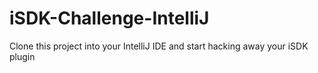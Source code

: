 # iSDK-Challenge-IntelliJ
Clone this project into your IntelliJ IDE and start hacking away your iSDK plugin 
